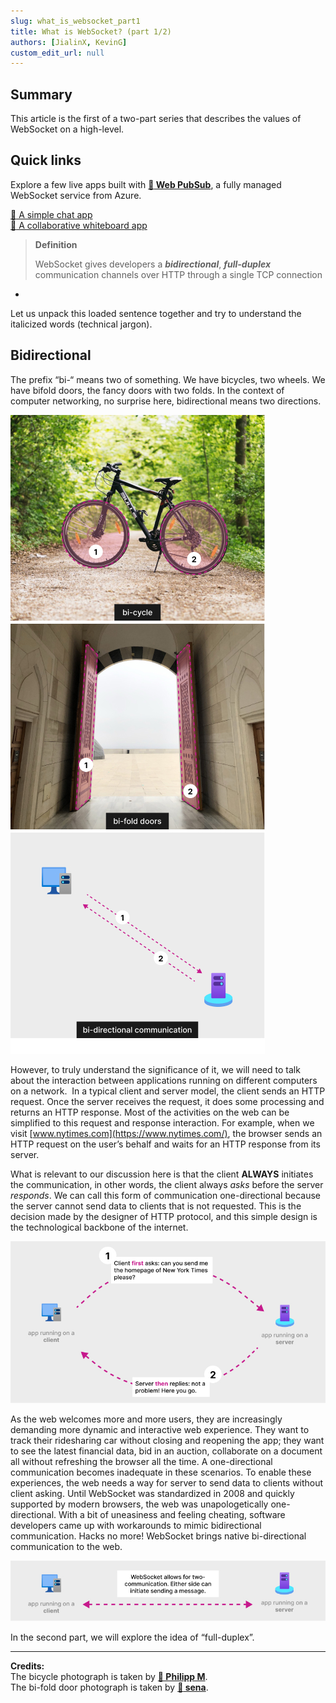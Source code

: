 ```yaml
---
slug: what_is_websocket_part1
title: What is WebSocket? (part 1/2)
authors: [JialinX, KevinG]
custom_edit_url: null
---
```


## **Summary**  
This article is the first of a two-part series that describes the values of WebSocket on a high-level.

## **Quick links**
Explore a few live apps built with __[:link: Web PubSub](https://learn.microsoft.com/en-us/azure/azure-web-pubsub/overview)__, a fully managed WebSocket service from Azure.  

[:link: A simple chat app](https://azure.github.io/azure-webpubsub/demos/chat)  
[:link: A collaborative whiteboard app](https://azure.github.io/azure-webpubsub/demos/whiteboard) 


> **Definition**
> 
> WebSocket gives developers a **_bidirectional_**, **_full-duplex_** communication channels over HTTP through a single TCP connection 

-

Let us unpack this loaded sentence together and try to understand the italicized words (technical jargon). 

## **Bidirectional**
The prefix “bi-“ means two of something. We have bicycles, two wheels. We have bifold doors, the fancy doors with two folds. In the context of computer networking, no surprise here, bidirectional means two directions.

![Picture of a bicycle, bi-fold doors and bi-directional communication in computer networking](./bidirectional.jpg)

However, to truly understand the significance of it, we will need to talk about the interaction between applications running on different computers on a network.  In a typical client and server model, the client sends an HTTP request. Once the server receives the request, it does some processing and returns an HTTP response. Most of the activities on the web can be simplified to this request and response interaction. For example, when we visit [www.nytimes.com](https://www.nytimes.com/), the browser sends an HTTP request on the user’s behalf and waits for an HTTP response from its server.

What is relevant to our discussion here is that the client **ALWAYS** initiates the communication, in other words, the client always _asks_ before the server _responds_. We can call this form of communication one-directional because the server cannot send data to clients that is not requested. This is the decision made by the designer of HTTP protocol, and this simple design is the technological backbone of the internet. 

![Client makes request and server responds.](./http.jpg)

As the web welcomes more and more users, they are increasingly demanding more dynamic and interactive web experience. They want to track their ridesharing car without closing and reopening the app; they want to see the latest financial data, bid in an auction, collaborate on a document all without refreshing the browser all the time. A one-directional communication becomes inadequate in these scenarios. To enable these experiences, the web needs a way for server to send data to clients without client asking. Until WebSocket was standardized in 2008 and quickly supported by modern browsers, the web was unapologetically one-directional. With a bit of uneasiness and feeling cheating, software developers came up with workarounds to mimic bidirectional communication. Hacks no more! WebSocket brings native bi-directional communication to the web.

![WebSocket enables bi-directional communication](./websocket.jpg)

In the second part, we will explore the idea of “full-duplex”.

---
**Credits:**  
The bicycle photograph is taken by __[:link: Philipp M](https://www.pexels.com/@luftschnitzel/)__.  
The bi-fold door photograph is taken by __[:link: sena](https://www.pexels.com/@sena-124356903/)__.

